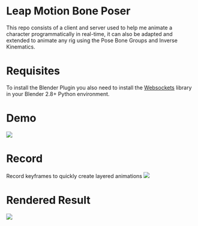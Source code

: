 # Leap Motion Bone Poser

This repo consists of a client and server used to help me animate a character programmatically in real-time, it can also be adapted and extended to animate any rig using the Pose Bone Groups and Inverse Kinematics.
# Requisites
 To install the Blender Plugin you also need to install the [Websockets](https://websockets.readthedocs.io/en/stable/intro.html) library in your Blender 2.8+ Python environment. 


# Demo
![](./demo/one.gif)
# Record 
Record keyframes to quickly create layered animations
![](./demo/two.gif)

# Rendered Result
![](./demo/render.gif)
